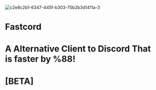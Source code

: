 

![c2e8c2b1-6347-445f-b303-70b2b3d1411a-3](https://github.com/user-attachments/assets/97bca175-cd8f-4563-a83c-9275dc075b5b)
# Fastcord

# A Alternative Client to Discord That is faster by %88!
# [BETA]
